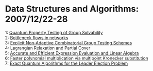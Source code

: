 # Data Structures and Algorithms: 2007/12/22-28  
1: [Quantum Property Testing of Group Solvability](https://doi.org/10.48550/arXiv.0712.3829)  
2: [Bottleneck flows in networks](https://doi.org/10.48550/arXiv.0712.3858)  
3: [Explicit Non-Adaptive Combinatorial Group Testing Schemes](https://doi.org/10.48550/arXiv.0712.3876)  
4: [Lagrangian Relaxation and Partial Cover](https://doi.org/10.48550/arXiv.0712.3936)  
5: [Accurate and Efficient Expression Evaluation and Linear Algebra](https://doi.org/10.48550/arXiv.0712.4027)  
6: [Faster polynomial multiplication via multipoint Kronecker substitution](https://doi.org/10.48550/arXiv.0712.4046)  
7: [Exact Quantum Algorithms for the Leader Election Problem](https://doi.org/10.48550/arXiv.0712.4213)  